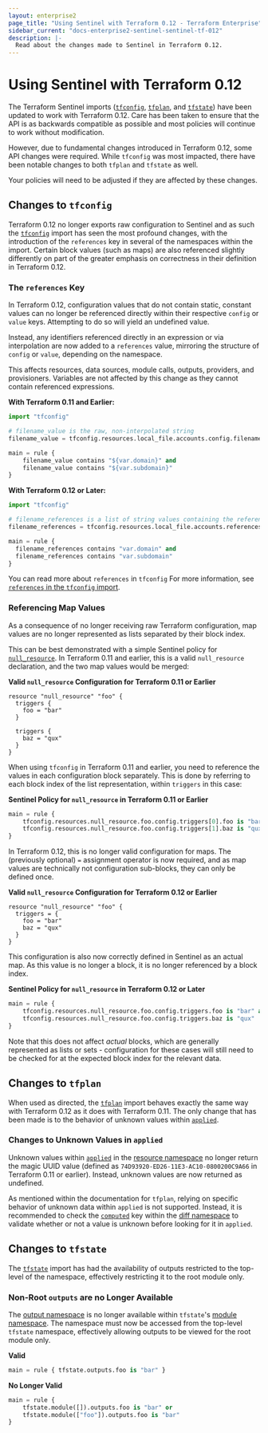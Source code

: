```yaml
---
layout: enterprise2
page_title: "Using Sentinel with Terraform 0.12 - Terraform Enterprise"
sidebar_current: "docs-enterprise2-sentinel-sentinel-tf-012"
description: |-
  Read about the changes made to Sentinel in Terraform 0.12.
---
```


# Using Sentinel with Terraform 0.12

The Terraform Sentinel imports
([`tfconfig`](/docs/enterprise/sentinel/import/tfconfig.html),
[`tfplan`](/docs/enterprise/sentinel/import/tfplan.html), and
[`tfstate`](/docs/enterprise/sentinel/import/tfstate.html)) have been updated to
work with Terraform 0.12. Care has been taken to ensure that the API is as
backwards compatible as possible and most policies will continue to work without
modification.

However, due to fundamental changes introduced in Terraform 0.12, some API
changes were required. While `tfconfig` was most impacted, there have been
notable changes to both `tfplan` and `tfstate` as well.

Your policies will need to be adjusted if they are affected by these changes.

## Changes to `tfconfig`

Terraform 0.12 no longer exports raw configuration to Sentinel and as such the
[`tfconfig`](/docs/enterprise/sentinel/import/tfconfig.html) import has seen the
most profound changes, with the introduction of the `references` key in several
of the namespaces within the import. Certain block values (such as maps) are
also referenced slightly differently on part of the greater emphasis on
correctness in their definition in Terraform 0.12.

### The `references` Key

In Terraform 0.12, configuration values that do not contain static, constant
values can no longer be referenced directly within their respective `config` or
`value` keys. Attempting to do so will yield an undefined value.

Instead, any identifiers referenced directly in an expression or via
interpolation are now added to a `references` value, mirroring the structure of
`config` or `value`, depending on the namespace.

This affects resources, data sources, module calls, outputs, providers, and
provisioners. Variables are not affected by this change as they cannot contain
referenced expressions.

**With Terraform 0.11 and Earlier:**

```python
import "tfconfig"

# filename_value is the raw, non-interpolated string
filename_value = tfconfig.resources.local_file.accounts.config.filename

main = rule {
	filename_value contains "${var.domain}" and
	filename_value contains "${var.subdomain}"
}
```

**With Terraform 0.12 or Later:**

```python
import "tfconfig"

# filename_references is a list of string values containing the references used in the expression
filename_references = tfconfig.resources.local_file.accounts.references.filename

main = rule {
  filename_references contains "var.domain" and
  filename_references contains "var.subdomain"
}
```

You can read more about `references` in `tfconfig`
For more information, see [`references` in the `tfconfig` import](/docs/enterprise/sentinel/import/tfconfig.html#references-with-terraform-0-12).

### Referencing Map Values

As a consequence of no longer receiving raw Terraform configuration, map values
are no longer represented as lists separated by their block index.

This can be best demonstrated with a simple Sentinel policy for
[`null_resource`](/docs/providers/null/resource.html). In Terraform 0.11 and
earlier, this is a valid `null_resource` declaration, and the two map values
would be merged:

**Valid `null_resource` Configuration for Terraform 0.11 or Earlier**

```hcl
resource "null_resource" "foo" {
  triggers {
    foo = "bar"
  }

  triggers {
    baz = "qux"
  }
}
```

When using `tfconfig` in Terraform 0.11 and earlier, you need to reference the
values in each configuration block separately. This is done by referring to each
block index of the list representation, within `triggers` in this case:

**Sentinel Policy for `null_resource` in Terraform 0.11 or Earlier**

```python
main = rule {
	tfconfig.resources.null_resource.foo.config.triggers[0].foo is "bar" and
	tfconfig.resources.null_resource.foo.config.triggers[1].baz is "qux"
}
```

In Terraform 0.12, this is no longer valid configuration for maps. The
(previously optional) `=` assignment operator is now required, and as map values
are technically not configuration sub-blocks, they can only be defined once.

**Valid `null_resource` Configuration for Terraform 0.12 or Earlier**

```hcl
resource "null_resource" "foo" {
  triggers = {
    foo = "bar"
    baz = "qux"
  }
}
```

This configuration is also now correctly defined in Sentinel as an actual map.
As this value is no longer a block, it is no longer referenced by a block index.

**Sentinel Policy for `null_resource` in Terraform 0.12 or Later**

```python
main = rule {
	tfconfig.resources.null_resource.foo.config.triggers.foo is "bar" and
	tfconfig.resources.null_resource.foo.config.triggers.baz is "qux"
}
```

Note that this does not affect _actual_ blocks, which are generally represented as
lists or sets - configuration for these cases will still need to be checked for
at the expected block index for the relevant data.

## Changes to `tfplan`

When used as directed, the
[`tfplan`](/docs/enterprise/sentinel/import/tfplan.html) import behaves
exactly the same way with Terraform 0.12 as it does with Terraform 0.11. The
only change that has been made is to the behavior of unknown values within
[`applied`](/docs/enterprise/sentinel/import/tfplan.html#value-applied).

### Changes to Unknown Values in `applied`

Unknown values within
[`applied`](/docs/enterprise/sentinel/import/tfplan.html#value-applied) in the
[resource
namespace](/docs/enterprise/sentinel/import/tfplan.html#namespace-resources-data-sources)
no longer return the magic UUID value (defined as
`74D93920-ED26-11E3-AC10-0800200C9A66` in Terraform 0.11 or earlier). Instead,
unknown values are now returned as undefined.

As mentioned within the documentation for `tfplan`, relying on specific behavior
of unknown data within `applied` is not supported. Instead, it is recommended to
check the
[`computed`](/docs/enterprise/sentinel/import/tfplan.html#value-computed) key
within the [diff
namespace](/docs/enterprise/sentinel/import/tfplan.html#namespace-resource-diff)
to validate whether or not a value is unknown before looking for it in
`applied`.

## Changes to `tfstate`

The [`tfstate`](/docs/enterprise/sentinel/import/tfstate.html) import has had
the availability of outputs restricted to the top-level of the namespace,
effectively restricting it to the root module only.

###  Non-Root `outputs` are no Longer Available

The [output
namespace](/docs/enterprise/sentinel/import/tfstate.html#namespace-outputs) is
no longer available within `tfstate`'s [module
namespace](/docs/enterprise/sentinel/import/tfstate.html#namespace-module). The
namespace must now be accessed from the top-level `tfstate` namespace,
effectively allowing outputs to be viewed for the root module only.

**Valid**

```python
main = rule { tfstate.outputs.foo is "bar" }
```

**No Longer Valid**

```python
main = rule {
	tfstate.module([]).outputs.foo is "bar" or
	tfstate.module(["foo"]).outputs.foo is "bar"
}
```
